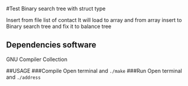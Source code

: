 

#Test Binary search tree with struct type

Insert from file list of contact
It will load to array and from array insert to Binary search tree
and fix it to balance tree

## Dependencies software
GNU Compiler Collection

##USAGE
###Compile
Open terminal and `./make`
###Run
Open terminal and ` ./address `
